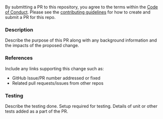 By submitting a PR to this repository, you agree to the terms within the [Code of Conduct](https://github.com/Uptycs/cloudquery/blob/master/CODE_OF_CONDUCT.md). Please see the [contributing guidelines](https://github.com/Uptycs/cloudquery/blob/master/CONTRIBUTING.md) for how to create and submit a PR for this repo.

### Description

Describe the purpose of this PR along with any background information and the impacts of the proposed change.

### References

Include any links supporting this change such as:

- GitHub Issue/PR number addressed or fixed
- Related pull requests/issues from other repos

### Testing

Describe the testing done. Setup required for testing. Details of unit or other tests added as a part of the PR.
